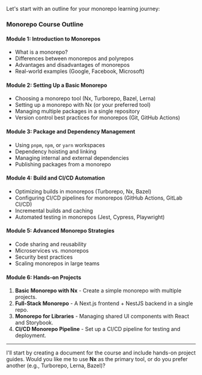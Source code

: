 Let's start with an outline for your monorepo learning journey:

### **Monorepo Course Outline**
#### **Module 1: Introduction to Monorepos**
- What is a monorepo?
- Differences between monorepos and polyrepos
- Advantages and disadvantages of monorepos
- Real-world examples (Google, Facebook, Microsoft)

#### **Module 2: Setting Up a Basic Monorepo**
- Choosing a monorepo tool (Nx, Turborepo, Bazel, Lerna)
- Setting up a monorepo with Nx (or your preferred tool)
- Managing multiple packages in a single repository
- Version control best practices for monorepos (Git, GitHub Actions)

#### **Module 3: Package and Dependency Management**
- Using `pnpm`, `npm`, or `yarn` workspaces
- Dependency hoisting and linking
- Managing internal and external dependencies
- Publishing packages from a monorepo

#### **Module 4: Build and CI/CD Automation**
- Optimizing builds in monorepos (Turborepo, Nx, Bazel)
- Configuring CI/CD pipelines for monorepos (GitHub Actions, GitLab CI/CD)
- Incremental builds and caching
- Automated testing in monorepos (Jest, Cypress, Playwright)

#### **Module 5: Advanced Monorepo Strategies**
- Code sharing and reusability
- Microservices vs. monorepos
- Security best practices
- Scaling monorepos in large teams

#### **Module 6: Hands-on Projects**
1. **Basic Monorepo with Nx** - Create a simple monorepo with multiple projects.
2. **Full-Stack Monorepo** - A Next.js frontend + NestJS backend in a single repo.
3. **Monorepo for Libraries** - Managing shared UI components with React and Storybook.
4. **CI/CD Monorepo Pipeline** - Set up a CI/CD pipeline for testing and deployment.

---

I'll start by creating a document for the course and include hands-on project guides. Would you like me to use **Nx** as the primary tool, or do you prefer another (e.g., Turborepo, Lerna, Bazel)?
